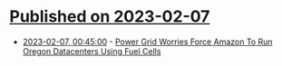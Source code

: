 # [Published on 2023-02-07](index.md)

* [2023-02-07, 00:45:00](https://hardware.slashdot.org/story/23/02/06/2232240/power-grid-worries-force-amazon-to-run-oregon-datacenters-using-fuel-cells?utm_source=rss1.0mainlinkanon&utm_medium=feed) - [Power Grid Worries Force Amazon To Run Oregon Datacenters Using Fuel Cells](https://hardware.slashdot.org/story/23/02/06/2232240/power-grid-worries-force-amazon-to-run-oregon-datacenters-using-fuel-cells?utm_source=rss1.0mainlinkanon&utm_medium=feed)
